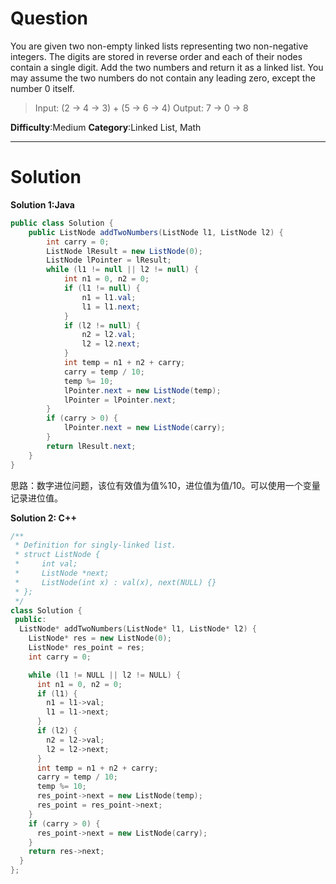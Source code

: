 
# Question

You are given two non-empty linked lists representing two non-negative integers. The digits are stored in reverse order and each of their nodes contain a single digit. Add the two numbers and return it as a linked list.
You may assume the two numbers do not contain any leading zero, except the number 0 itself.

> Input: (2 -> 4 -> 3) + (5 -> 6 -> 4)
> Output: 7 -> 0 -> 8

**Difficulty**:Medium
**Category**:Linked List, Math


*****

# Solution

**Solution 1:Java**

```java
public class Solution {
    public ListNode addTwoNumbers(ListNode l1, ListNode l2) {
        int carry = 0;
        ListNode lResult = new ListNode(0);
        ListNode lPointer = lResult;
        while (l1 != null || l2 != null) {
            int n1 = 0, n2 = 0;
            if (l1 != null) {
                n1 = l1.val;
                l1 = l1.next;
            }
            if (l2 != null) {
                n2 = l2.val;
                l2 = l2.next;
            }
            int temp = n1 + n2 + carry;
            carry = temp / 10;
            temp %= 10;
            lPointer.next = new ListNode(temp);
            lPointer = lPointer.next;
        }
        if (carry > 0) {
            lPointer.next = new ListNode(carry);
        }
        return lResult.next;
    }
}
```

思路：数字进位问题，该位有效值为值%10，进位值为值/10。可以使用一个变量记录进位值。

**Solution 2: C++**

```cpp
/**
 * Definition for singly-linked list.
 * struct ListNode {
 *     int val;
 *     ListNode *next;
 *     ListNode(int x) : val(x), next(NULL) {}
 * };
 */
class Solution {
 public:
  ListNode* addTwoNumbers(ListNode* l1, ListNode* l2) {
    ListNode* res = new ListNode(0);
    ListNode* res_point = res;
    int carry = 0;

    while (l1 != NULL || l2 != NULL) {
      int n1 = 0, n2 = 0;
      if (l1) {
        n1 = l1->val;
        l1 = l1->next;
      }
      if (l2) {
        n2 = l2->val;
        l2 = l2->next;
      }
      int temp = n1 + n2 + carry;
      carry = temp / 10;
      temp %= 10;
      res_point->next = new ListNode(temp);
      res_point = res_point->next;
    }
    if (carry > 0) {
      res_point->next = new ListNode(carry);
    }
    return res->next;
  }
};
```
